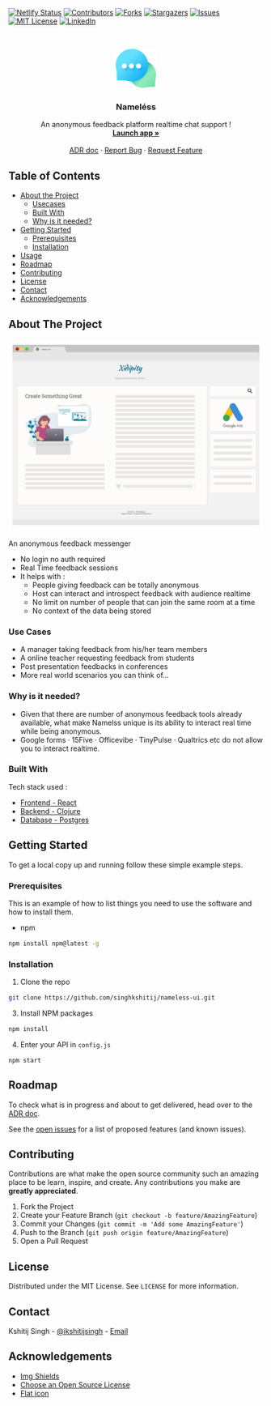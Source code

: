 [![Netlify Status](https://api.netlify.com/api/v1/badges/047a0bd7-2703-48ca-8bd8-07b1151857c4/deploy-status)](https://app.netlify.com/sites/namelessapp/deploys)
[![Contributors][contributors-shield]][contributors-url]
[![Forks][forks-shield]][forks-url]
[![Stargazers][stars-shield]][stars-url]
[![Issues][issues-shield]][issues-url]
[![MIT License][license-shield]][license-url]
[![LinkedIn][linkedin-shield]][linkedin-url]



<!-- PROJECT LOGO -->
<br />
<p align="center">
  <a href="https://github.com/singhkshitij/nameless-ui">
    <img src="public/assets/images/anonymous.png" alt="Logo" width="80" height="80">
  </a>

  <h3 align="center">Nameléss</h3>

  <p align="center">
    An anonymous feedback platform realtime chat support !
    <br />
    <a href="https://namelss.com"><strong>Launch app »</strong></a>
    <br />
    <br />
    <a href="https://docs.google.com/document/d/1Yhp8g4n9ISx1rKzYzL-qt9fs8BNQRiLf0agn9uY8sFk/edit">ADR doc</a>
    ·
    <a href="https://github.com/singhkshitij/nameless-ui/issues">Report Bug</a>
    ·
    <a href="https://github.com/singhkshitij/nameless-ui/issues">Request Feature</a>
  </p>
</p>



<!-- TABLE OF CONTENTS -->
## Table of Contents

* [About the Project](#about-the-project)
  * [Usecases](#use-cases)
  * [Built With](#built-with)
  * [Why is it needed?](#why-is-it-needed?) 
* [Getting Started](#getting-started)
  * [Prerequisites](#prerequisites)
  * [Installation](#installation)
* [Usage](#usage)
* [Roadmap](#roadmap)
* [Contributing](#contributing)
* [License](#license)
* [Contact](#contact)
* [Acknowledgements](#acknowledgements)



<!-- ABOUT THE PROJECT -->
## About The Project

[![Product Name Screen Shot][product-screenshot]](https://example.com)

An anonymous feedback messenger
* No login no auth required
* Real Time feedback sessions
* It helps with :
    - People giving feedback can be totally anonymous
    - Host can interact and introspect feedback with audience realtime
    - No limit on number of people that can join the same room at a time
    - No context of the data being stored

### Use Cases
* A manager taking feedback from his/her team members
* A online teacher requesting feedback from students
* Post presentation feedbacks in conferences
* More real world scenarios you can think of...

### Why is it needed? 
* Given that there are number of anonymous feedback tools already available, what make Namelss unique is its ability to interact real time while being anonymous.
* Google forms · 15Five · ‎Officevibe · ‎TinyPulse · ‎Qualtrics etc do not allow you to interact realtime. 

### Built With
Tech stack used : 
* [Frontend - React](https://reactjs.org/)
* [Backend - Clojure](https://clojure.org/)
* [Database - Postgres](https://www.postgresql.org/)

<!-- GETTING STARTED -->
## Getting Started

To get a local copy up and running follow these simple example steps.

### Prerequisites

This is an example of how to list things you need to use the software and how to install them.
* npm
```sh
npm install npm@latest -g
```

### Installation

1. Clone the repo
```sh
git clone https://github.com/singhkshitij/nameless-ui.git
```
3. Install NPM packages
```sh
npm install
```
4. Enter your API in `config.js`
```JS
npm start
```

<!-- ROADMAP -->
## Roadmap
To check what is in progress and about to get delivered, head over to the [ADR doc](https://docs.google.com/document/d/1Yhp8g4n9ISx1rKzYzL-qt9fs8BNQRiLf0agn9uY8sFk/edit#heading=h.a4u119gnl3b7).

See the [open issues](https://github.com/singhkshitij/nameless-ui/issues) for a list of proposed features (and known issues).

<!-- CONTRIBUTING -->
## Contributing

Contributions are what make the open source community such an amazing place to be learn, inspire, and create. Any contributions you make are **greatly appreciated**.

1. Fork the Project
2. Create your Feature Branch (`git checkout -b feature/AmazingFeature`)
3. Commit your Changes (`git commit -m 'Add some AmazingFeature'`)
4. Push to the Branch (`git push origin feature/AmazingFeature`)
5. Open a Pull Request


<!-- LICENSE -->
## License

Distributed under the MIT License. See `LICENSE` for more information.

<!-- CONTACT -->
## Contact

Kshitij Singh - [@ikshitijsingh](https://twitter.com/ikshitijsingh) - <a href="mailto:singh_kshitij@yahoo.com">Email</a>

<!-- ACKNOWLEDGEMENTS -->
## Acknowledgements
* [Img Shields](https://shields.io)
* [Choose an Open Source License](https://choosealicense.com)
* [Flat icon](https://flaticon.com)

<!-- MARKDOWN LINKS & IMAGES -->
<!-- https://www.markdownguide.org/basic-syntax/#reference-style-links -->
[contributors-shield]: https://img.shields.io/github/contributors/singhkshitij/nameless-ui.svg?style=flat-square
[contributors-url]: https://github.com/singhkshitij/nameless-ui/graphs/contributors
[forks-shield]: https://img.shields.io/github/forks/singhkshitij/nameless-ui.svg?style=flat-square
[forks-url]: https://github.com/singhkshitij/nameless-ui/network/members
[stars-shield]: https://img.shields.io/github/stars/singhkshitij/nameless-ui.svg?style=flat-square
[stars-url]: https://github.com/singhkshitij/nameless-ui/stargazers
[issues-shield]: https://img.shields.io/github/issues/singhkshitij/nameless-ui.svg?style=flat-square
[issues-url]: https://github.com/singhkshitij/nameless-ui/issues
[license-shield]: https://img.shields.io/github/license/singhkshitij/nameless-ui.svg?style=flat-square
[license-url]: https://github.com/singhkshitij/nameless-ui/blob/master/LICENSE.txt
[linkedin-shield]: https://img.shields.io/badge/-LinkedIn-black.svg?style=flat-square&logo=linkedin&colorB=555
[linkedin-url]: https://www.linkedin.com/in/ikshitijsingh/
[product-screenshot]: https://raw.githubusercontent.com/othneildrew/Best-README-Template/master/images/screenshot.png